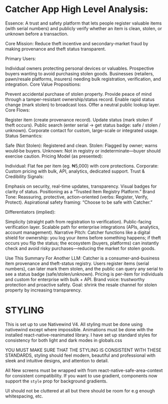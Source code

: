 # Catcher App High Level Analysis:

Essence: A trust and safety platform that lets people register valuable items (with serial numbers) and publicly verify whether an item is clean, stolen, or unknown before a transaction.

Core Mission: Reduce theft incentive and secondary-market fraud by making provenance and theft status transparent.

Primary Users:

Individual owners protecting personal devices or valuables.
Prospective buyers wanting to avoid purchasing stolen goods.
Businesses (retailers, pawn/resale platforms, insurers) needing bulk registration, verification, and integration.
Core Value Propositions:

Prevent accidental purchase of stolen property.
Provide peace of mind through a tamper-resistant ownership/status record.
Enable rapid status change (mark stolen) to broadcast loss.
Offer a neutral public lookup layer.
Core Flows:

Register item (create provenance record).
Update status (mark stolen if theft occurs).
Public search (enter serial → get status badge: safe / stolen / unknown).
Corporate contact for custom, large-scale or integrated usage.
Status Semantics:

Safe (Not Stolen): Registered and clean.
Stolen: Flagged by owner; warns would‑be buyers.
Unknown: Not in registry or indeterminate—buyer should exercise caution.
Pricing Model (as presented):

Individual: Flat fee per item (eg. ₦5,000) with core protections.
Corporate: Custom pricing with bulk, API, analytics, dedicated support.
Trust & Credibility Signals:

Emphasis on security, real-time updates, transparency.
Visual badges for clarity of status.
Positioning as a “Trusted Item Registry Platform.”
Brand Tone: Reassuring, protective, action-oriented (verbs: Register, Verify, Protect). Aspirational safety framing: “Choose to be safe with Catcher.”

Differentiators (implied):

Simplicity (straight path from registration to verification).
Public-facing verification layer.
Scalable path for enterprise integrations (APIs, analytics, account management).
Narrative Pitch: Catcher functions like a digital shield for ownership: you log your items before something happens; if theft occurs you flip the status; the ecosystem (buyers, platforms) can instantly check and avoid risky purchases—reducing the market for stolen goods.

Use This Summary For Another LLM: Catcher is a consumer-and-business item provenance and theft-status registry. Users register items (serial numbers), can later mark them stolen, and the public can query any serial to see a status badge (safe/stolen/unknown). Pricing is per-item for individuals and custom for enterprise with bulk + API. Brand voice: trustworthy protection and proactive safety. Goal: shrink the resale channel for stolen property by increasing transparency.


# STYLING
This is set up to use Nativewind V4. All styling must be done using nativewind except where impossible. Animations must be done with the installed react-native-reanimated library.
I have set up standard styles for consistency for both light and dark modes in globals.css

YOU MUST MAKE SURE THAT THE STYLING IS CONSISTENT WITH THESE STANDARDS, styling should feel modern, beautiful and professional with sleek and intuitive designs, and attention to detail.

All New screens must be wrapped with <SafeAreaView> from react-native-safe-area-context for consistent compatibility.
If you want to use gradient, components now support the `style` prop for background gradients.

UI should not be cluttered at all but there should be room for e.g enough whitespacing, etc.